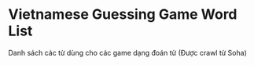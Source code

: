 # Vietnamese Guessing Game Word List

Danh sách các từ dùng cho các game dạng đoán từ (Được crawl từ Soha)
